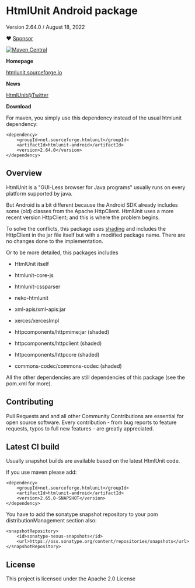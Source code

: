 # HtmlUnit Android package

Version 2.64.0 / August 18, 2022

:heart: [Sponsor](https://github.com/sponsors/rbri)

[![Maven Central](https://maven-badges.herokuapp.com/maven-central/net.sourceforge.htmlunit/htmlunit-android/badge.svg)](https://maven-badges.herokuapp.com/maven-central/net.sourceforge.htmlunit/htmlunit-android)

**Homepage**

[htmlunit.sourceforge.io](https://github.com/HtmlUnit/htmlunit-android)

**News**

[HtmlUnit@Twitter](https://twitter.com/HtmlUnit "https://twitter.com/HtmlUnit")

**Download**

For maven, you simply use this dependency instead of the usual htmlunit dependency:

    <dependency>
        <groupId>net.sourceforge.htmlunit</groupId>
        <artifactId>htmlunit-android</artifactId>
        <version>2.64.0</version>
    </dependency>

Overview
--------
HtmlUnit is a "GUI-Less browser for Java programs" usually runs on every platform supported by java.

But Android is a bit different because the Android SDK already includes some (old) classes from  the Apache HttpClient.
HtmlUnit uses a more recent version HttpClient; and this is where the problem begins.

To solve the conflicts, this package uses [shading](https://maven.apache.org/plugins/maven-shade-plugin/) and
includes the HttpClient in the jar file itself but with a modified package name. There are no changes done
to the implementation.

Or to be more detailed, this packages includes
* HtmlUnit itself
* htmlunit-core-js
* htmlunit-cssparser

* neko-htmlunit
* xml-apis/xml-apis:jar
* xerces/xercesImpl

* httpcomponents/httpmime:jar (shaded)
* httpcomponents/httpclient (shaded)
* httpcomponents/httpcore (shaded)
* commons-codec/commons-codec (shaded)

All the other dependencies are still dependencies of this package (see the pom.xml for more).


Contributing
--------
Pull Requests and and all other Community Contributions are essential for open source software.
Every contribution - from bug reports to feature requests, typos to full new features - are greatly appreciated.


Latest CI build
--------
Usually snapshot builds are available based on the latest HtmlUnit code.

If you use maven please add:

    <dependency>
        <groupId>net.sourceforge.htmlunit</groupId>
        <artifactId>htmlunit-android</artifactId>
        <version>2.65.0-SNAPSHOT</version>
    </dependency>

You have to add the sonatype snapshot repository to your pom distributionManagement section also:

    <snapshotRepository>
        <id>sonatype-nexus-snapshots</id>
        <url>https://oss.sonatype.org/content/repositories/snapshots</url>
    </snapshotRepository>


License
--------

This project is licensed under the Apache 2.0 License
